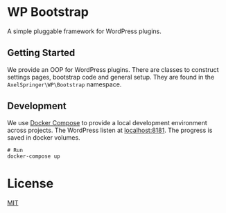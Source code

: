 # WP Bootstrap

A simple pluggable framework for WordPress plugins.

## Getting Started

We provide an OOP for WordPress plugins. There are classes to construct settings pages, bootstrap code and general setup. They are found in the `AxelSpringer\WP\Bootstrap` namespace.

## Development

We use [Docker Compose](https://docs.docker.com/compose/) to provide a local development environment across projects. The WordPress listen at [localhost:8181](http://localhost:8181/wp-admin). The progress is saved in docker volumes.

```
# Run
docker-compose up
```

# License
[MIT](/LICENSE)